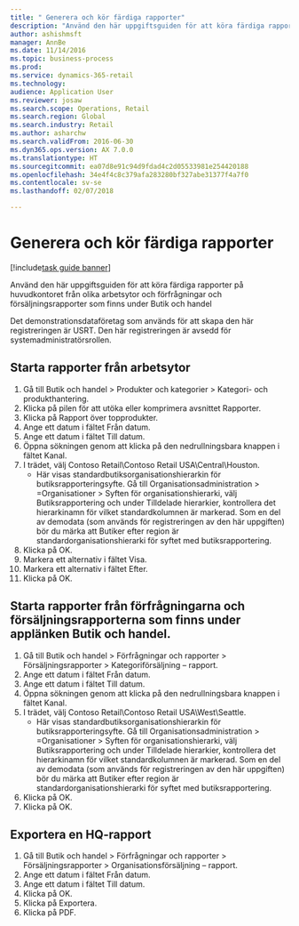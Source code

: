```yaml
--- 
title: " Generera och kör färdiga rapporter"
description: "Använd den här uppgiftsguiden för att köra färdiga rapporter på huvudkontoret från olika arbetsytor och förfrågningar och försäljningsrapporter som finns under Butik och handel"
author: ashishmsft
manager: AnnBe
ms.date: 11/14/2016
ms.topic: business-process
ms.prod: 
ms.service: dynamics-365-retail
ms.technology: 
audience: Application User
ms.reviewer: josaw
ms.search.scope: Operations, Retail
ms.search.region: Global
ms.search.industry: Retail
ms.author: asharchw
ms.search.validFrom: 2016-06-30
ms.dyn365.ops.version: AX 7.0.0
ms.translationtype: HT
ms.sourcegitcommit: ea07d8e91c94d9fdad4c2d05533981e254420188
ms.openlocfilehash: 34e4f4c8c379afa283280bf327abe31377f4a7f0
ms.contentlocale: sv-se
ms.lasthandoff: 02/07/2018

---
```

# <a name="generate-and-run-out-of-box-reports"></a> Generera och kör färdiga rapporter

[!include[task guide banner](../includes/task-guide-banner.md)]

Använd den här uppgiftsguiden för att köra färdiga rapporter på huvudkontoret från olika arbetsytor och förfrågningar och försäljningsrapporter som finns under Butik och handel



Det demonstrationsdataföretag som används för att skapa den här registreringen är USRT. Den här registreringen är avsedd för systemadministratörsrollen.


## <a name="launch-reports-from-workspaces"></a>Starta rapporter från arbetsytor
1. Gå till Butik och handel > Produkter och kategorier > Kategori- och produkthantering.
2. Klicka på pilen för att utöka eller komprimera avsnittet Rapporter.
3. Klicka på Rapport över topprodukter.
4. Ange ett datum i fältet Från datum.
5. Ange ett datum i fältet Till datum.
6. Öppna sökningen genom att klicka på den nedrullningsbara knappen i fältet Kanal.
7. I trädet, välj Contoso Retail\Contoso Retail USA\Central\Houston.
    * Här visas standardbutiksorganisationshierarkin för butiksrapporteringsyfte.   Gå till Organisationsadministration > Organisationer > Syften för organisationshierarki, välj Butiksrapportering och under Tilldelade hierarkier, kontrollera det hierarkinamn för vilket standardkolumnen är markerad.      Som en del av demodata (som används för registreringen av den här uppgiften) bör du märka att Butiker efter region är standardorganisationshierarki för syftet med butiksrapportering.     
8. Klicka på OK.
9. Markera ett alternativ i fältet Visa.
10. Markera ett alternativ i fältet Efter.
11. Klicka på OK.

## <a name="launch-reports-from-the-inquiries-and-sales-reports-located-under-retail--commerce-app-link"></a>Starta rapporter från förfrågningarna och försäljningsrapporterna som finns under applänken Butik och handel.
1. Gå till Butik och handel > Förfrågningar och rapporter > Försäljningsrapporter > Kategoriförsäljning – rapport.
2. Ange ett datum i fältet Från datum.
3. Ange ett datum i fältet Till datum.
4. Öppna sökningen genom att klicka på den nedrullningsbara knappen i fältet Kanal.
5. I trädet, välj Contoso Retail\Contoso Retail USA\West\Seattle.
    * Här visas standardbutiksorganisationshierarkin för butiksrapporteringsyfte.   Gå till Organisationsadministration > Organisationer > Syften för organisationshierarki, välj Butiksrapportering och under Tilldelade hierarkier, kontrollera det hierarkinamn för vilket standardkolumnen är markerad.      Som en del av demodata (som används för registreringen av den här uppgiften) bör du märka att Butiker efter region är standardorganisationshierarki för syftet med butiksrapportering.     
6. Klicka på OK.
7. Klicka på OK.

## <a name="export-an-hq-reports"></a>Exportera en HQ-rapport
1. Gå till Butik och handel > Förfrågningar och rapporter > Försäljningsrapporter > Organisationsförsäljning – rapport.
2. Ange ett datum i fältet Från datum.
3. Ange ett datum i fältet Till datum.
4. Klicka på OK.
5. Klicka på Exportera.
6. Klicka på PDF.


